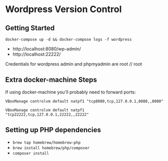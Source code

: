 # Wordpress Version Control

## Getting Started

`docker-compose up -d && docker-compose logs -f wordpress`

 - http://localhost:8080/wp-admin/
 - http://localhost:22222/

Credentials for wordpress admin and phpmyadmin are root // root

## Extra docker-machine Steps

If using docker-machine you'll probably need to forward ports:

`VBoxManage controlvm default natpf1 "tcp8080,tcp,127.0.0.1,8080,,8080"`

`VBoxManage controlvm default natpf1 "tcp22222,tcp,127.0.0.1,22222,,22222"`

## Setting up PHP dependencies

- `brew tap homebrew/homebrew-php`
- `brew install homebrew/php/composer`
- `composer install`